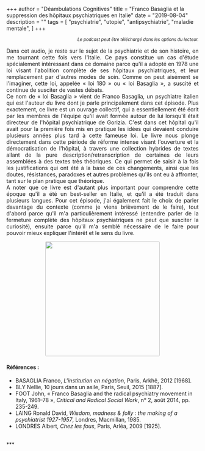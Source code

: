 +++
author = "Déambulations Cognitives"
title = "Franco Basaglia et la suppression des hôpitaux psychiatriques en Italie"
date = "2019-08-04"
description = ""
tags = [
    "psychiatrie",
    "utopie",
    "antipsychiatrie",
    "maladie mentale",
]
+++
<div id='buzzsprout-small-player-1677394-tags-Basaglia'></div><script type='text/javascript' charset='utf-8' src='https://www.buzzsprout.com/1677394.js?player=small&tags=Basaglia&container_id=buzzsprout-small-player-1677394-tags-Basaglia'></script>
<div style="font-size: 80%; text-align: right; margin: none;";><i>Le podcast peut être téléchargé dans les options du lecteur.</i></div>

<p style='text-align: justify;'>Dans cet audio, je reste sur le sujet de la psychiatrie et de son histoire, en me tournant cette fois vers l'Italie. Ce pays constitue un cas d'étude spécialement intéressant dans ce domaine parce qu'il a adopté en 1978 une loi visant l'abolition complète de ses hôpitaux psychiatriques, et leur remplacement par d'autres modes de soin. Comme on peut aisément se l'imaginer, cette loi, appelée « loi 180 » ou « loi Basaglia », a suscité et continue de susciter de vastes débats.<br />
Ce nom de « loi Basaglia » vient de Franco Basaglia, un psychiatre italien qui est l'auteur du livre dont je parle principalement dans cet épisode. Plus exactement, ce livre est un ouvrage collectif, qui a essentiellement été écrit par les membres de l'équipe qu'il avait formée autour de lui lorsqu'il était directeur de l'hôpital psychiatrique de Gorizia. C'est dans cet hôpital qu'il avait pour la première fois mis en pratique les idées qui devaient conduire plusieurs années plus tard à cette fameuse loi. Le livre nous plonge directement dans cette période de réforme intense visant l'ouverture et la démocratisation de l'hôpital, à travers une collection hybrides de textes allant de la pure description/retranscription de certaines de leurs assemblées à des textes très théoriques. Ce qui permet de saisir à la fois les justifications qui ont été à la base de ces changements, ainsi que les doutes, résistances, paradoxes et autres problèmes qu'ils ont eu à affronter, tant sur le plan pratique que théorique.<br />
A noter que ce livre est d'autant plus important pour comprendre cette époque qu'il a été un best-seller en Italie, et qu'il a été traduit dans plusieurs langues. 
Pour cet épisode, j'ai également fait le choix de parler davantage du contexte (comme je viens brièvement de le faire), tout d'abord parce qu'il m'a particulièrement intéressé (entendre parler de la fermeture complète des hôpitaux psychiatriques ne peut que susciter la curiosité), ensuite parce qu'il m'a semblé nécessaire de le faire pour pouvoir mieux expliquer l'intérêt et le sens du livre.</p>

<center><img src="/img/laing-basaglia.jpg" style="border-radius: 3px; width: 300px;"> </center>


#### Références :  
* BASAGLIA Franco, _L'institution en négation_, Paris, Arkhê, 2012 [1968].  
* BLY Nellie, 10 jours dans un asile, Paris, Seuil, 2015 [1887].
* FOOT John, « Franco Basaglia and the radical psychiatry movement in Italy, 1961–78 », _Critical and Radical Social Work_, n° 2, août 2014, pp. 235-249.  
* LAING Ronald David, _Wisdom, madness & folly : the making of a psychiatrist 1927-1957_, Londres, Macmillan, 1985.  
* LONDRES Albert, _Chez les fous_, Paris, Arléa, 2009 [1925].  
<br />
***